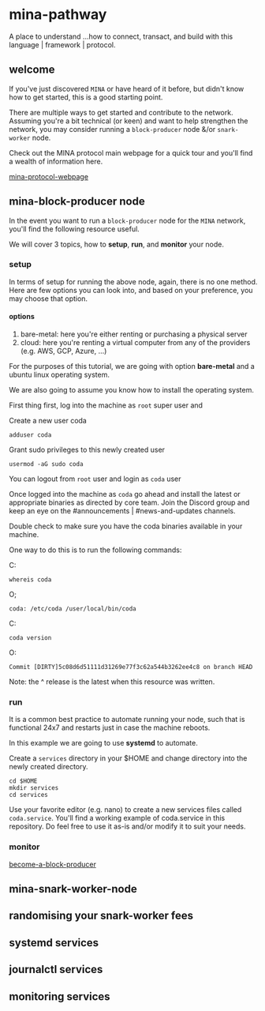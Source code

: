 # mina-pathway
A place to understand ...how to connect, transact, and build with this language | framework | protocol.

## welcome
If you've just discovered `MINA` or have heard of it before, but didn't know how to get started, this is a good starting point.

There are multiple ways to get started and contribute to the network. Assuming you're a bit technical (or keen) and want to help strengthen the network, you may consider running a `block-producer` node &/or `snark-worker` node.

Check out the MINA protocol main webpage for a quick tour and you'll find a wealth of information here.

[mina-protocol-webpage](https://minaprotocol.com/)

## mina-block-producer node
In the event you want to run a `block-producer` node for the `MINA` network, you'll find the following resource useful.

We will cover 3 topics, how to  **setup**, **run**, and **monitor** your node.

### setup
In terms of setup for running the above node, again, there is no one method. Here are few options you can look into, and based on your preference, you may choose that option.

#### options
1. bare-metal: here you're either renting or purchasing a physical server
2. cloud: here you're renting a virtual computer from any of the providers (e.g. AWS, GCP, Azure, ...)

For the purposes of this tutorial, we are going with option **bare-metal** and a ubuntu linux operating system.

We are also going to assume you know how to install the operating system.

First thing first, log into the machine as `root` super user and 

Create a new user coda

```
adduser coda
```

Grant sudo privileges to this newly created user
```
usermod -aG sudo coda
```

You can logout from `root` user and login as `coda` user

Once logged into the machine as `coda` go ahead and install the latest or appropriate binaries as directed by core team. Join the Discord group and keep an eye on the #announcements | #news-and-updates channels.

Double check to make sure you have the coda binaries available in your machine.

One way to do this is to run the following commands:

C:
```
whereis coda
```
O;
```
coda: /etc/coda /user/local/bin/coda
```

C:
```
coda version
```
O:
```
Commit [DIRTY]5c08d6d51111d31269e77f3c62a544b3262ee4c8 on branch HEAD
```

Note: the ^ release is the latest when this resource was written.


### run

It is a common best practice to automate running your node, such that is functional 24x7 and restarts just in case the machine reboots.

In this example we are going to use **systemd** to automate.

Create a `services` directory in your $HOME and change directory into the newly created directory.
```
cd $HOME
mkdir services
cd services
```

Use your favorite editor (e.g. nano) to create a new services files called `coda.service`. You'll find a working example of coda.service in this repository. Do feel free to use it as-is and/or modify it to suit your needs.

### monitor

[become-a-block-producer](https://minaprotocol.com/docs/node-operator)

## mina-snark-worker-node

## randomising your snark-worker fees

## systemd services

## journalctl services

## monitoring services